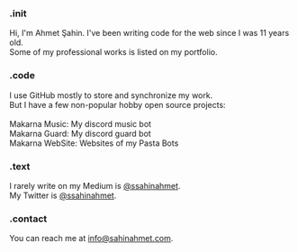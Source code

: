 ### .init
Hi, I'm Ahmet Şahin. I've been writing code for the web since I was 11 years old.<br>
Some of my professional works is listed on my portfolio.<br>

### .code
I use GitHub mostly to store and synchronize my work.<br>
But I have a few non-popular hobby open source projects:<br>
<br>
Makarna Music: My discord music bot<br>
Makarna Guard: My discord guard bot<br>
Makarna WebSite: Websites of my Pasta Bots<br>

### .text
I rarely write on my Medium is <a href="https://medium.com/@ssahinahmet">@ssahinahmet</a>. <br>
My Twitter is <a href="https://twitter.com/ssahinahmet">@ssahinahmet</a>.<br>

### .contact
You can reach me at <a href="mailto:info@sahinahmet.com">info@sahinahmet.com</a>.
